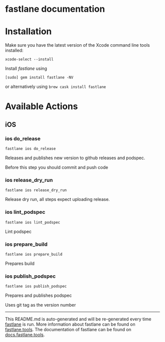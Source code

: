fastlane documentation
================
# Installation

Make sure you have the latest version of the Xcode command line tools installed:

```
xcode-select --install
```

Install _fastlane_ using
```
[sudo] gem install fastlane -NV
```
or alternatively using `brew cask install fastlane`

# Available Actions
## iOS
### ios do_release
```
fastlane ios do_release
```
Releases and publishes new version to github releases and podspec.

Before this step you should commit and push code
### ios release_dry_run
```
fastlane ios release_dry_run
```
Release dry run, all steps expect uploading release.
### ios lint_podspec
```
fastlane ios lint_podspec
```
Lint podspec
### ios prepare_build
```
fastlane ios prepare_build
```
Prepares build
### ios publish_podspec
```
fastlane ios publish_podspec
```
Prepares and publishes podspec

Uses git tag as the version number

----

This README.md is auto-generated and will be re-generated every time [fastlane](https://fastlane.tools) is run.
More information about fastlane can be found on [fastlane.tools](https://fastlane.tools).
The documentation of fastlane can be found on [docs.fastlane.tools](https://docs.fastlane.tools).
